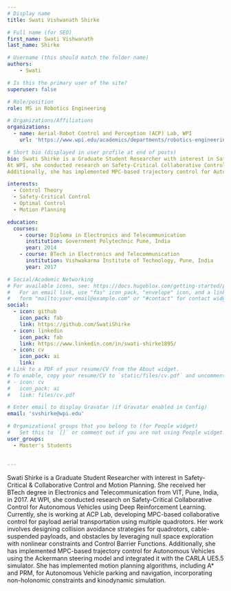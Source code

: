 ```yaml
---
# Display name
title: Swati Vishwanath Shirke

# Full name (for SEO)
first_name: Swati Vishwanath
last_name: Shirke

# Username (this should match the folder name)
authors:
    - Swati

# Is this the primary user of the site?
superuser: false

# Role/position
role: MS in Robotics Engineering  

# Organizations/Affiliations
organizations:
  - name: Aerial-Robot Control and Perception (ACP) Lab, WPI
    url: 'https://www.wpi.edu/academics/departments/robotics-engineering/research/groups'

# Short bio (displayed in user profile at end of posts)
bio: Swati Shirke is a Graduate Student Researcher with interest in Safety-Critical & Collaborative Control and Motion Planning. She received her BTech degree in Electronics and Telecommunication from VIT, Pune, India, in 2017. 
At WPI, she conducted research on Safety-Critical Collaborative Control for Autonomous Vehicles using Deep Reinforcement Learning. Currently, she is working at ACP Lab, developing MPC-based collaborative control for payload aerial transportation using multiple quadrotors. Her work involves designing collision avoidance strategies for quadrotors, cable-suspended payloads, and obstacles by leveraging null space exploration with nonlinear constraints and Control Barrier Functions. 
Additionally, she has implemented MPC-based trajectory control for Autonomous Vehicles using the Ackermann steering model and integrated it with the CARLA UE5.5 simulator. She has implemented motion planning algorithms, including A* and PRM, for Autonomous Vehicle parking and navigation, incorporating non-holonomic constraints and kinodynamic simulation.

interests:
  - Control Theory
  - Safety-Critical Control
  - Optimal Control
  - Motion Planning

education:
  courses:
    - course: Diploma in Electronics and Telecommunication
      institution: Government Polytechnic Pune, India
      year: 2014
    - course: BTech in Electronics and Telecommunication
      institution: Vishwakarma Institute of Technology, Pune, India
      year: 2017

# Social/Academic Networking
# For available icons, see: https://docs.hugoblox.com/getting-started/page-builder/#icons
#   For an email link, use "fas" icon pack, "envelope" icon, and a link in the
#   form "mailto:your-email@example.com" or "#contact" for contact widget.
social:
  - icon: github
    icon_pack: fab
    link: https://github.com/SwatiShirke
  - icon: linkedin
    icon_pack: fab
    link: https://www.linkedin.com/in/swati-shirke1895/
  - icon: cv
    icon_pack: ai
    link:
# Link to a PDF of your resume/CV from the About widget.
# To enable, copy your resume/CV to `static/files/cv.pdf` and uncomment the lines below.
# - icon: cv
#   icon_pack: ai
#   link: files/cv.pdf

# Enter email to display Gravatar (if Gravatar enabled in Config)
email: 'svshirke@wpi.edu'

# Organizational groups that you belong to (for People widget)
#   Set this to `[]` or comment out if you are not using People widget.
user_groups:
  - Master's Students
  
  
---
```

Swati Shirke is a Graduate Student Researcher with interest in Safety-Critical & Collaborative Control and Motion Planning. She received her BTech degree in Electronics and Telecommunication from VIT, Pune, India, in 2017. 
At WPI, she conducted research on Safety-Critical Collaborative Control for Autonomous Vehicles using Deep Reinforcement Learning. Currently, she is working at ACP Lab, developing MPC-based collaborative control for payload aerial transportation using multiple quadrotors. Her work involves designing collision avoidance strategies for quadrotors, cable-suspended payloads, and obstacles by leveraging null space exploration with nonlinear constraints and Control Barrier Functions. 
Additionally, she has implemented MPC-based trajectory control for Autonomous Vehicles using the Ackermann steering model and integrated it with the CARLA UE5.5 simulator. She has implemented motion planning algorithms, including A* and PRM, for Autonomous Vehicle parking and navigation, incorporating non-holonomic constraints and kinodynamic simulation.



